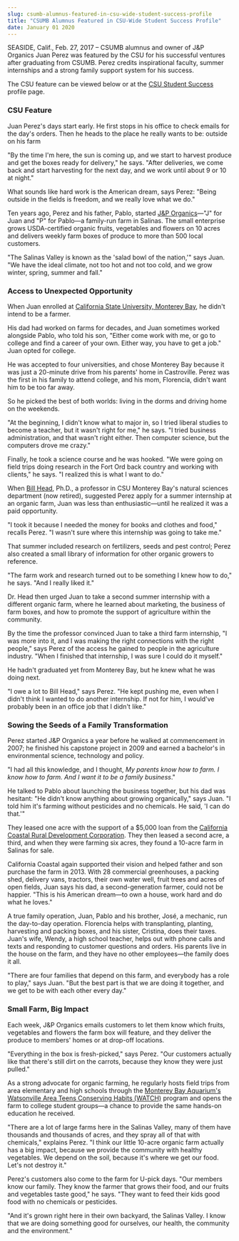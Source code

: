 ```yaml
---
slug: csumb-alumnus-featured-in-csu-wide-student-success-profile
title: "CSUMB Alumnus Featured in CSU-Wide Student Success Profile"
date: January 01 2020
---
```


 
<p>
  SEASIDE, Calif., Feb. 27, 2017 – CSUMB alumnus and owner of J&P Organics Juan
  Perez was featured by the CSU for his successful ventures after graduating
  from CSUMB. Perez credits inspirational faculty, summer internships and a
  strong family support system for his success.
</p>
<p>
  The CSU feature can be viewed below or at the
  <a
    href="https://www2.calstate.edu/impact&#45;of&#45;the&#45;csu/student&#45;success/Profiles/Pages/Juan&#45;Perez&#45;.aspx"
    >CSU Student Success</a
  >
  profile page.
</p>
<h3>CSU Feature</h3>
<p>
  Juan Perez's days start early. He first stops in his office to check emails
  for the day's orders. Then he heads to the place he really wants to be:
  outside on his farm
</p>
<p>
  "By the time I'm here, the sun is coming up, and we start to harvest produce
  and get the boxes ready for delivery," he says. "After deliveries, we come
  back and start harvesting for the next day, and we work until about 9 or 10 at
  night."
</p>
<p>
  What sounds like hard work is the American dream, says Perez: "Being outside
  in the fields is freedom, and we really love what we do."
</p>
<p>
  Ten years ago, Perez and his father, Pablo, started
  <a href="https://www.jporganics.com/">J&amp;P Organics</a>—"J" for Juan and "P"
  for Pablo—a family&#45;run farm in Salinas. The small enterprise grows
  USDA&#45;certified organic fruits, vegetables and flowers on 10 acres and
  delivers weekly farm boxes of produce to more than 500 local customers.
</p>
<p>
  "The Salinas Valley is known as the 'salad bowl of the nation,'" says Juan.
  "We have the ideal climate, not too hot and not too cold, and we grow winter,
  spring, summer and fall."
</p>
<h3>Access to Unexpected Opportunity</h3>
<p>
  When Juan enrolled at
  <a href="https://csumb.edu/">California State University, Monterey Bay</a>, he
  didn't intend to be a farmer.
</p>
<p>
  His dad had worked on farms for decades, and Juan sometimes worked alongside
  Pablo, who told his son, "Either come work with me, or go to college and find
  a career of your own. Either way, you have to get a job." Juan opted for
  college.
</p>
<p>
  He was accepted to four universities, and chose Monterey Bay because it was
  just a 20&#45;minute drive from his parents' home in Castroville. Perez was
  the first in his family to attend college, and his mom, Florencia, didn't want
  him to be too far away.
</p>
<p>
  So he picked the best of both worlds: living in the dorms and driving home on
  the weekends.
</p>
<p>
  "At the beginning, I didn't know what to major in, so I tried liberal studies
  to become a teacher, but it wasn't right for me," he says. "I tried business
  administration, and that wasn't right either. Then computer science, but the
  computers drove me crazy."
</p>
<p>
  Finally, he took a science course and he was hooked. "We were going on field
  trips doing research in the Fort Ord back country and working with clients,"
  he says. "I realized this is what I want to do."
</p>
<p>
  When
  <a href="https://csumb.edu/directory/people/william&#45;head">Bill Head</a>,
  Ph.D., a professor in CSU Monterey Bay's natural sciences department &#40;now
  retired&#41;, suggested Perez apply for a summer internship at an organic
  farm, Juan was less than enthusiastic—until he realized it was a paid
  opportunity.
</p>
<p>
  "I took it because I needed the money for books and clothes and food," recalls
  Perez. "I wasn't sure where this internship was going to take me."
</p>
<p>
  That summer included research on fertilizers, seeds and pest control; Perez
  also created a small library of information for other organic growers to
  reference.
</p>
<p>
  "The farm work and research turned out to be something I knew how to do," he
  says. "And I really liked it."
</p>
<p>
  Dr. Head then urged Juan to take a second summer internship with a different
  organic farm, where he learned about marketing, the business of farm boxes,
  and how to promote the support of agriculture within the community.
</p>
<p>
  By the time the professor convinced Juan to take a third farm internship, "I
  was more into it, and I was making the right connections with the right
  people," says Perez of the access he gained to people in the agriculture
  industry. "When I finished that internship, I was sure I could do it myself."
</p>
<p>
  He hadn't graduated yet from Monterey Bay, but he knew what he was doing next.
</p>
<p>
  "I owe a lot to Bill Head," says Perez. "He kept pushing me, even when I
  didn't think I wanted to do another internship. If not for him, I would've
  probably been in an office job that I didn't like."
</p>
<h3>Sowing the Seeds of a Family Transformation</h3>
<p>
  Perez started J&amp;P Organics a year before he walked at commencement in
  2007; he finished his capstone project in 2009 and earned a bachelor's in
  environmental science, technology and policy.
</p>
<p>
  "I had all this knowledge, and I thought,
  <em
    >My parents know how to farm. I know how to farm. And I want it to be a
    family business</em
  >."
</p>
<p>
  He talked to Pablo about launching the business together, but his dad was
  hesitant: "He didn't know anything about growing organically," says Juan. "I
  told him it's farming without pesticides and no chemicals. He said, 'I can do
  that.'"
</p>
<p>
  They leased one acre with the support of a $5,000 loan from the
  <a href="https://www.calcoastal.org/"
    >California Coastal Rural Development Corporation</a
  >. They then leased a second acre, a third, and when they were farming six
  acres, they found a 10&#45;acre farm in Salinas for sale.
</p>
<p>
  California Coastal again supported their vision and helped father and son
  purchase the farm in 2013. With 28 commercial greenhouses, a packing shed,
  delivery vans, tractors, their own water well, fruit trees and acres of open
  fields, Juan says his dad, a second&#45;generation farmer, could not be
  happier. "This is his American dream—to own a house, work hard and do what he
  loves."
</p>
<p>
  A true family operation, Juan, Pablo and his brother, José, a mechanic, run
  the day&#45;to&#45;day operation. Florencia helps with transplanting,
  planting, harvesting and packing boxes, and his sister, Cristina, does their
  taxes. Juan's wife, Wendy, a high school teacher, helps out with phone calls
  and texts and responding to customer questions and orders. His parents live in
  the house on the farm, and they have no other employees—the family does it
  all.
</p>
<p>
  "There are four families that depend on this farm, and everybody has a role to
  play," says Juan. "But the best part is that we are doing it together, and we
  get to be with each other every day."
</p>
<h3>Small Farm, Big Impact</h3>
<p>
  Each week, J&amp;P Organics emails customers to let them know which fruits,
  vegetables and flowers the farm box will feature, and they deliver the produce
  to members' homes or at drop&#45;off locations.
</p>
<p>
  "Everything in the box is fresh&#45;picked," says Perez. "Our customers
  actually like that there's still dirt on the carrots, because they know they
  were just pulled."
</p>
<p>
  As a strong advocate for organic farming, he regularly hosts field trips from
  area elementary and high schools through the
  <a
    href="https://www.montereybayaquarium.org/education/teen&#45;programs/watsonville&#45;area&#45;teens&#45;conserving&#45;habitats&#45;watch"
    >Monterey Bay Aquarium's Watsonville Area Teens Conserving Habits
    &#40;WATCH&#41;</a
  >
  program and opens the farm to college student groups—a chance to provide the
  same hands&#45;on education he received.
</p>
<p>
  "There are a lot of large farms here in the Salinas Valley, many of them have
  thousands and thousands of acres, and they spray all of that with chemicals,"
  explains Perez. "I think our little 10&#45;acre organic farm actually has a
  big impact, because we provide the community with healthy vegetables. We
  depend on the soil, because it's where we get our food. Let's not destroy it."
</p>
<p>
  Perez's customers also come to the farm for U&#45;pick days. "Our members know
  our family. They know the farmer that grows their food, and our fruits and
  vegetables taste good," he says. "They want to feed their kids good food with
  no chemicals or pesticides.
</p>
<p>
  "And it's grown right here in their own backyard, the Salinas Valley. I know
  that we are doing something good for ourselves, our health, the community and
  the environment."
</p>
 
